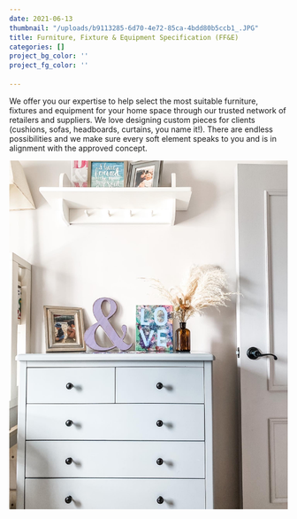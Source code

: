 ```yaml
---
date: 2021-06-13
thumbnail: "/uploads/b9113285-6d70-4e72-85ca-4bdd80b5ccb1_.JPG"
title: Furniture, Fixture & Equipment Specification (FF&E)
categories: []
project_bg_color: ''
project_fg_color: ''

---
```

We offer you our expertise to help select the most suitable furniture, fixtures and equipment for your home space through our trusted network of retailers and suppliers. We love designing custom pieces for clients (cushions, sofas, headboards, curtains, you name it!). There are endless possibilities and we make sure every soft element speaks to you and is in alignment with the approved concept. 

![](/uploads/27050191-3847-4ad3-b1f2-129a4581b660-2.JPG)